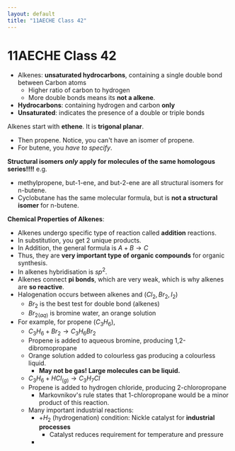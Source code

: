 ```yaml
---
layout: default
title: "11AECHE Class 42"
---
```

# 11AECHE Class 42

- Alkenes: **unsaturated hydrocarbons**, containing a single double bond between Carbon atoms
	- Higher ratio of carbon to hydrogen
	- More double bonds means its **not a alkene**.
- **Hydrocarbons**: containing hydrogen and carbon **only**
- **Unsaturated**: indicates the presence of a double or triple bonds 

Alkenes start with **ethene**. It is **trigonal planar**.
- Then propene. Notice, you can't have an isomer of propene.
- For butene, you *have to specify*.

**Structural isomers *only* apply for molecules of the same homologous series!!!!**
e.g.
- methylpropene, but-1-ene, and but-2-ene are all structural isomers for n-butene.
- Cyclobutane has the same molecular formula, but is **not a structural isomer** for n-butene.

**Chemical Properties of Alkenes**:
- Alkenes undergo specific type of reaction called **addition** reactions.
- In substitution, you get 2 unique products. 
- In Addition, the general formula is $A + B \rightarrow C$
- Thus, they are **very important type of organic compounds** for organic synthesis.
- In alkenes hybridisation is $sp^2$.
- Alkenes connect **pi bonds**, which are very weak, which is why alkenes are **so reactive**.
- Halogenation occurs between alkenes and ($Cl_2,Br_2,I_2$)
	- $Br_2$ is the best test for double bond (alkenes)
	- $Br_{2(aq)}$ is bromine water, an orange solution
- For example, for propene ($C_3H_6$),
	- $C_3H_{6}+ Br_{2}\rightarrow C_3H_6Br_2$
	- Propene is added to aqueous bromine, producing 1,2-dibromopropane
	- Orange solution added to colourless gas producing a colourless liquid.
		- **May not be gas! Large molecules can be liquid.**
	- $C_3H_{6}+ HCl_{(g)} \rightarrow C_3H_7Cl$
	- Propene is added to hydrogen chloride, producing 2-chloropropane
		- Markovnikov's rule states that 1-chloropropane would be a minor product of this reaction.
	- Many important industrial reactions:
		- $+H_2$ (hydrogenation) condition: Nickle catalyst for **industrial processes**
			- Catalyst reduces requirement for temperature and pressure
		- 


